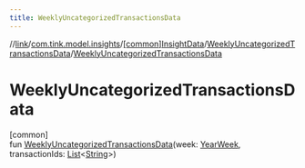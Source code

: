 ```yaml
---
title: WeeklyUncategorizedTransactionsData
---
```

//[link](../../../../index.html)/[com.tink.model.insights](../../index.html)/[[common]InsightData](../index.html)/[WeeklyUncategorizedTransactionsData](index.html)/[WeeklyUncategorizedTransactionsData](-weekly-uncategorized-transactions-data.html)



# WeeklyUncategorizedTransactionsData



[common]\
fun [WeeklyUncategorizedTransactionsData](-weekly-uncategorized-transactions-data.html)(week: [YearWeek](../../../com.tink.model.time/[common]-year-week/index.html), transactionIds: [List](https://kotlinlang.org/api/latest/jvm/stdlib/kotlin.collections/-list/index.html)&lt;[String](https://kotlinlang.org/api/latest/jvm/stdlib/kotlin/-string/index.html)&gt;)




